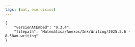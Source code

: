 ```yaml
---
tags: [mat, exercicios]
---
```


```handwritten-ink
{
	"versionAtEmbed": "0.3.4",
	"filepath": "Matemática/Anexos/Ink/Writing/2025.5.6 - 8.58am.writing"
}
```

